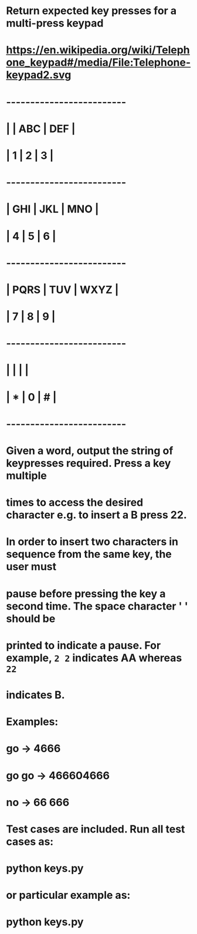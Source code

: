 # Return expected key presses for a multi-press keypad
#
# https://en.wikipedia.org/wiki/Telephone_keypad#/media/File:Telephone-keypad2.svg
#
#   -------------------------
#   |       |  ABC  |  DEF  |
#   |   1   |   2   |   3   |
#   -------------------------
#   |  GHI  |  JKL  |  MNO  |
#   |   4   |   5   |   6   |
#   -------------------------
#   | PQRS  |  TUV  | WXYZ  |
#   |   7   |   8   |   9   |
#   -------------------------
#   |       |       |       |
#   |   *   |   0   |   #   |
#   -------------------------
#
# Given a word, output the string of keypresses required.  Press a key multiple
# times to access the desired character e.g. to insert a B press 22.
#
# In order to insert two characters in sequence from the same key, the user must
# pause before pressing the key a second time. The space character ' ' should be
# printed to indicate a pause. For example, `2 2` indicates AA whereas `22`
# indicates B.
#
# Examples:
#
#   go -> 4666
#   go go -> 466604666
#   no -> 66 666
#
# Test cases are included.  Run all test cases as:
#
#   python keys.py
#
# or particular example as:
#
#   python keys.py <word>
